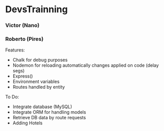 # DevsTrainning

### Victor (Nano)
### Roberto (Pires)

Features:
* Chalk for debug purposes
* Nodemon for reloading automatically changes applied on code (delay segs)
* Express()
* Environment variables
* Routes handled by entity

To Do:
* Integrate database (MySQL)
* Integrate ORM for handling models
* Retrieve DB data by route requests
* Adding Hotels